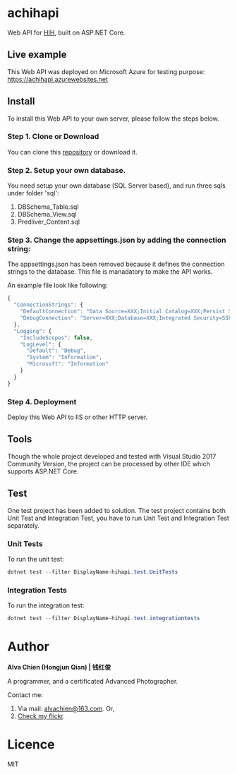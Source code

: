 # achihapi
Web API for [HIH](https://github.com/alvachien/achihui.git), built on ASP.NET Core.


## Live example
This Web API was deployed on Microsoft Azure for testing purpose: https://achihapi.azurewebsites.net


## Install
To install this Web API to your own server, please follow the steps below.


### Step 1. Clone or Download
You can clone this [repository](https://github.com/alvachien/achihapi.git) or download it.


### Step 2. Setup your own database.
You need setup your own database (SQL Server based), and run three sqls under folder 'sql':
1. DBSchema_Table.sql
2. DBSchema_View.sql
3. Predliver_Content.sql


### Step 3. Change the appsettings.json by adding the connection string:
The appsettings.json has been removed because it defines the connection strings to the database. This file is manadatory to make the API works. 

An example file look like following:
```javascript
{
  "ConnectionStrings": {
    "DefaultConnection": "Data Source=XXX;Initial Catalog=XXX;Persist Security Info=True;User ID=XXX;Password=XXX;",
    "DebugConnection": "Server=XXX;Database=XXX;Integrated Security=SSPI;MultipleActiveResultSets=true"
  },
  "Logging": {
    "IncludeScopes": false,
    "LogLevel": {
      "Default": "Debug",
      "System": "Information",
      "Microsoft": "Information"
    }
  }
}
```


### Step 4. Deployment
Deploy this Web API to IIS or other HTTP server.


## Tools
Though the whole project developed and tested with Visual Studio 2017 Community Version, the project can be processed by other IDE which supports ASP.NET Core.


## Test
One test project has been added to solution. 
The test project contains both Unit Test and Integration Test, you have to run Unit Test and Integration Test separately.

### Unit Tests
To run the unit test:
```powershell
dotnet test --filter DisplayName~hihapi.test.UnitTests
```

### Integration Tests
To run the integration test:
```powershell
dotnet test --filter DisplayName~hihapi.test.integrationtests
```

# Author
**Alva Chien (Hongjun Qian) | 钱红俊**

A programmer, and a certificated Advanced Photographer.  
 
Contact me:

1. Via mail: alvachien@163.com. Or,
2. [Check my flickr](http://www.flickr.com/photos/alvachien). 


# Licence
MIT
